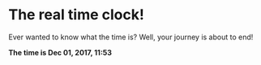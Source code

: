 # The real time clock!

Ever wanted to know what the time is? Well, your journey is about to end!

**The time is Dec 01, 2017, 11:53**